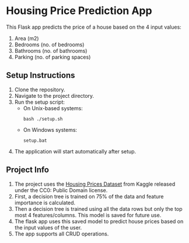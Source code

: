 # Housing Price Prediction App

This Flask app predicts the price of a house based on the 4 input values:
1. Area (m2)
2. Bedrooms (no. of bedrooms)
3. Bathrooms (no. of bathrooms)
4. Parking (no. of parking spaces)

## Setup Instructions
1. Clone the repository.
2. Navigate to the project directory. 
3. Run the setup script:
   - On Unix-based systems:
     ```
     bash ./setup.sh
     ```
   - On Windows systems:
     ```
     setup.bat
     ```
4. The application will start automatically after setup.


## Project Info
1. The project uses the [Housing Prices Dataset](https://www.kaggle.com/datasets/yasserh/housing-prices-dataset) 
from Kaggle released under the CC0: Public Domain license.
2. First, a decision tree is trained on 75% of the data and feature importance is calculated. 
3. Then a decision tree is trained using all the data rows but only the top most 4 features/columns. This model is saved
for future use. 
4. The flask app uses this saved model to predict house prices based on the input values of the user. 
5. The app supports all CRUD operations. 
